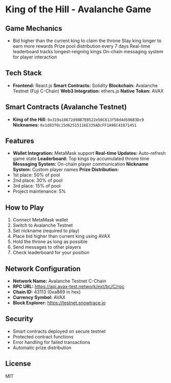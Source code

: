 # King of the Hill - Avalanche Game
## Game Mechanics
- Bid higher than the current king to claim the throne
 Stay king longer to earn more rewards
 Prize pool distribution every 7 days
 Real-time leaderboard tracks longest-reigning kings
 On-chain messaging system for player interaction
## Tech Stack
- **Frontend:** React.js
 **Smart Contracts:** Solidity
 **Blockchain:** Avalanche Testnet (Fuji C-Chain)
 **Web3 Integration:** ethers.js
 **Native Token:** AVAX
## Smart Contracts (Avalanche Testnet)
- **King of the Hill:** `0x319a10672d98B7E0522e50C613f50d4d596B3Dc9`
 **Nicknames:** `0x1d83f0c15d62515116E335ADcFF1A96C41871451`
## Features
- **Wallet Integration:** MetaMask support
 **Real-time Updates:** Auto-refresh game state
 **Leaderboard:** Top kings by accumulated throne time
 **Messaging System:** On-chain player communication
 **Nickname System:** Custom player names
 **Prize Distribution:** 
 - 1st place: 50% of pool
 - 2nd place: 30% of pool
 - 3rd place: 15% of pool
 - Project maintenance: 5%

## How to Play

1. Connect MetaMask wallet
2. Switch to Avalanche Testnet
3. Set nickname (required to play)
4. Place bid higher than current king using AVAX
5. Hold the throne as long as possible
6. Send messages to other players
7. Check leaderboard for your position

## Network Configuration

- **Network Name:** Avalanche Testnet C-Chain
- **RPC URL:** https://api.avax-test.network/ext/bc/C/rpc
- **Chain ID:** 43113 (0xa869 in hex)
- **Currency Symbol:** AVAX
- **Block Explorer:** https://testnet.snowtrace.io

## Security

- Smart contracts deployed on secure testnet
- Protected contract functions
- Error handling for failed transactions
- Automatic prize distribution

## License

MIT
